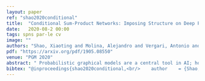 ```yaml
---
layout: paper
ref: "shao2020conditional"
title:  "Conditional Sum-Product Networks: Imposing Structure on Deep Probabilistic Architectures"
date:   2020-08-2 00:00
tags: spns par-le cv
image: ""
authors: "Shao, Xiaoting and Molina, Alejandro and Vergari, Antonio and Stelzner, Karl and Peharz, Robert and Liebig, Thomas and Kersting, Kristian"
pdf: "https://arxiv.org/pdf/1905.08550"
venue: "PGM 2020"
abstract: " Probabilistic graphical models are a central tool in AI; however, they are generally not as expressive as deep neural models, and inference is notoriously hard and slow. In contrast, deep probabilistic models such as sum-product networks (SPNs) capture joint distributions in a tractable fashion, but still lack the expressive power of intractable models based on deep neural networks. Therefore, we introduce conditional SPNs (CSPNs), conditional density estimators for multivariate and potentially hybrid domains which allow harnessing the expressive power of neural networks while still maintaining tractability guarantees. One way to implement CSPNs is to use an existing SPN structure and condition its parameters on the input, e.g., via a deep neural network. This approach, however, might misrepresent the conditional independence structure present in data. Consequently, we also develop a structure-learning approach that derives both the structure and parameters of CSPNs from data. Our experimental evidence demonstrates that CSPNs are competitive with other probabilistic models and yield superior performance on multilabel image classification compared to mean field and mixture density networks. Furthermore, they can successfully be employed as building blocks for structured probabilistic models, such as autoregressive image models."
bibtex: "@inproceedings{shao2020conditional,<br/>    author    = {Shao, Xiaoting and Molina, Alejandro and Vergari, Antonio and Stelzner, Karl and Peharz, Robert and Liebig, Thomas and Kersting, Kristian},<br/>  title     = {Conditional Sum-Product Networks: Imposing Structure on Deep Probabilistic<br/>               Architectures},<br/>  booktitle   = {PGM},<br/>  series    = {Proceedings of Machine Learning Research},<br/>  year      = {2020}<br/>}"
---
```

